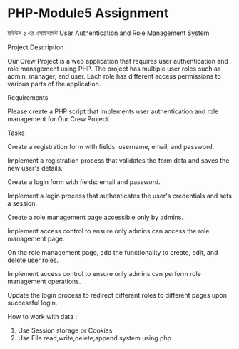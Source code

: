 # PHP-Module5 Assignment

মডিউল ৫ এর এসাইনমেন্ট
User Authentication and Role Management System





Project Description

Our Crew Project is a web application that requires user authentication and role management using PHP. The project has multiple user roles such as admin, manager, and user. Each role has different access permissions to various parts of the application. 



Requirements

Please create a PHP script that implements user authentication and role management for Our Crew Project. 



Tasks


Create a registration form with fields: username, email, and password.

Implement a registration process that validates the form data and saves the new user's details.

Create a login form with fields: email and password.

Implement a login process that authenticates the user's credentials and sets a session.

Create a role management page accessible only by admins.

Implement access control to ensure only admins can access the role management page.

On the role management page, add the functionality to create, edit, and delete user roles.

Implement access control to ensure only admins can perform role management operations.

Update the login process to redirect different roles to different pages upon successful login.



How to work with data : 
1. Use  Session storage or Cookies 
2. Use File read,write,delete,append system using php
